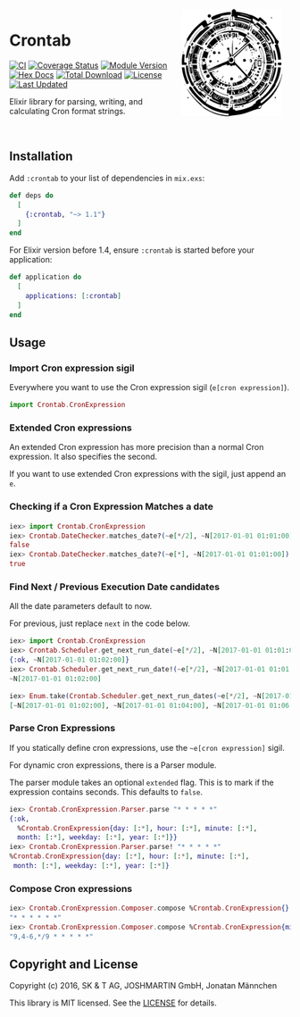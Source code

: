 <picture style="margin-right: 15px; float: right;">
  <source
    media="(prefers-color-scheme: dark)"
    srcset="assets/logo-dark.svg"
    width="180px"
    align="right"
  />
  <source
    media="(prefers-color-scheme: light)"
    srcset="assets/logo-light.svg"
    width="180px"
    align="right"
  />
  <img
    src="assets/logo-light.svg"
    alt="Logo featuring a clock"
    width="180px"
    align="right"
  />
</picture>

# Crontab

[![CI](https://github.com/maennchen/crontab/workflows/.github/workflows/elixir.yml/badge.svg)](https://github.com/maennchen/crontab/actions?query=workflow%3A.github%2Fworkflows%2Felixir.yml)
[![Coverage Status](https://coveralls.io/repos/github/maennchen/crontab/badge.svg?branch=main)](https://coveralls.io/github/maennchen/crontab?branch=main)
[![Module Version](https://img.shields.io/hexpm/v/crontab.svg)](https://hex.pm/packages/crontab)
[![Hex Docs](https://img.shields.io/badge/hex-docs-lightgreen.svg)](https://hexdocs.pm/crontab/)
[![Total Download](https://img.shields.io/hexpm/dt/crontab.svg)](https://hex.pm/packages/crontab)
[![License](https://img.shields.io/hexpm/l/crontab.svg)](https://github.com/maennchen/crontab/blob/main/LICENSE)
[![Last Updated](https://img.shields.io/github/last-commit/maennchen/crontab.svg)](https://github.com/maennchen/crontab/commits/main)

Elixir library for parsing, writing, and calculating Cron format strings.

<br clear="left"/>

## Installation

Add `:crontab` to your list of dependencies in `mix.exs`:

```elixir
def deps do
  [
    {:crontab, "~> 1.1"}
  ]
end
```

For Elixir version before 1.4, ensure `:crontab` is started before your
application:

```elixir
def application do
  [
    applications: [:crontab]
  ]
end
```

## Usage

### Import Cron expression sigil

Everywhere you want to use the Cron expression sigil (`e[cron expression]`).

```elixir
import Crontab.CronExpression
```

### Extended Cron expressions

An extended Cron expression has more precision than a normal Cron expression.
It also specifies the second.

If you want to use extended Cron expressions with the sigil, just append an `e`.

### Checking if a Cron Expression Matches a date

```elixir
iex> import Crontab.CronExpression
iex> Crontab.DateChecker.matches_date?(~e[*/2], ~N[2017-01-01 01:01:00])
false
iex> Crontab.DateChecker.matches_date?(~e[*], ~N[2017-01-01 01:01:00])
true
```

### Find Next / Previous Execution Date candidates

All the date parameters default to now.

For previous, just replace `next` in the code below.

```elixir
iex> import Crontab.CronExpression
iex> Crontab.Scheduler.get_next_run_date(~e[*/2], ~N[2017-01-01 01:01:00])
{:ok, ~N[2017-01-01 01:02:00]}
iex> Crontab.Scheduler.get_next_run_date!(~e[*/2], ~N[2017-01-01 01:01:00])
~N[2017-01-01 01:02:00]
```

```elixir
iex> Enum.take(Crontab.Scheduler.get_next_run_dates(~e[*/2], ~N[2017-01-01 01:01:00]), 3)
[~N[2017-01-01 01:02:00], ~N[2017-01-01 01:04:00], ~N[2017-01-01 01:06:00]]
```

### Parse Cron Expressions

If you statically define cron expressions, use the `~e[cron expression]` sigil.

For dynamic cron expressions, there is a Parser module.

The parser module takes an optional `extended` flag. This is to mark if the
expression contains seconds. This defaults to `false`.

```elixir
iex> Crontab.CronExpression.Parser.parse "* * * * *"
{:ok,
  %Crontab.CronExpression{day: [:*], hour: [:*], minute: [:*],
  month: [:*], weekday: [:*], year: [:*]}}
iex> Crontab.CronExpression.Parser.parse! "* * * * *"
%Crontab.CronExpression{day: [:*], hour: [:*], minute: [:*],
 month: [:*], weekday: [:*], year: [:*]}
```

### Compose Cron expressions

```elixir
iex> Crontab.CronExpression.Composer.compose %Crontab.CronExpression{}
"* * * * * *"
iex> Crontab.CronExpression.Composer.compose %Crontab.CronExpression{minute: [9, {:-, 4, 6}, {:/, :*, 9}]}
"9,4-6,*/9 * * * * *"
```

## Copyright and License

Copyright (c) 2016, SK & T AG, JOSHMARTIN GmbH, Jonatan Männchen

This library is MIT licensed. See the [LICENSE](https://github.com/maennchen/crontab/blob/main/LICENSE) for details.
